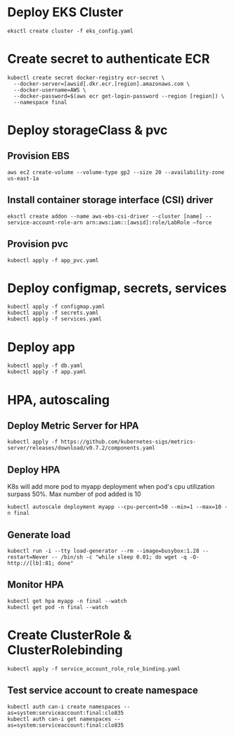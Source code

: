 # Deploy EKS Cluster

```
eksctl create cluster -f eks_config.yaml
```
# Create secret to authenticate ECR

```
kubectl create secret docker-registry ecr-secret \
  --docker-server=[awsid].dkr.ecr.[region].amazonaws.com \
  --docker-username=AWS \
  --docker-password=$(aws ecr get-login-password --region [region]) \
  --namespace final
```
# Deploy storageClass & pvc
## Provision EBS

```
aws ec2 create-volume --volume-type gp2 --size 20 --availability-zone us-east-1a
```

## Install container storage interface (CSI) driver

```
eksctl create addon --name aws-ebs-csi-driver --cluster [name] --service-account-role-arn arn:aws:iam::[awsid]:role/LabRole –force
```
## Provision pvc

```
kubectl apply -f app_pvc.yaml
```

#  Deploy configmap, secrets, services

```
kubectl apply -f configmap.yaml
kubectl apply -f secrets.yaml
kubectl apply -f services.yaml
```

# Deploy app

```
kubectl apply -f db.yaml
kubectl apply -f app.yaml
```
# HPA, autoscaling
## Deploy Metric Server for HPA

```
kubectl apply -f https://github.com/kubernetes-sigs/metrics-server/releases/download/v0.7.2/components.yaml

```

## Deploy HPA

K8s will add more pod to myapp deployment when pod's cpu utilization surpass 50%. Max number of pod added is 10 

```
kubectl autoscale deployment myapp --cpu-percent=50 --min=1 --max=10 -n final
```

## Generate load

```
kubectl run -i --tty load-generator --rm --image=busybox:1.28 --restart=Never -- /bin/sh -c "while sleep 0.01; do wget -q -O- http://[lb]:81; done"
```

## Monitor HPA

```
kubectl get hpa myapp -n final --watch 
kubectl get pod -n final --watch 
```

# Create ClusterRole & ClusterRolebinding

```
kubectl apply -f service_account_role_role_binding.yaml
```

## Test service account to create namespace

```
kubectl auth can-i create namespaces --as=system:serviceaccount:final:clo835
kubectl auth can-i get namespaces --as=system:serviceaccount:final:clo835
```
